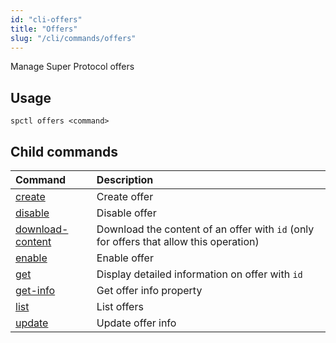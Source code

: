```yaml
---
id: "cli-offers"
title: "Offers"
slug: "/cli/commands/offers"
---
```


Manage Super Protocol offers

## Usage

```
spctl offers <command>
```

## Child commands

|**Command**|**Description**|
| :- | :- |
|[create](/testnet/cli/commands/offers/create)|Create offer|
|[disable](/testnet/cli/commands/offers/list)|Disable offer|
|[download-content](/testnet/cli/commands/offers/download-content)|Download the content of an offer with `id` (only for offers that allow this operation)|
|[enable](/testnet/cli/commands/offers/list)|Enable offer|
|[get](/testnet/cli/commands/offers/get)|Display detailed information on offer with `id`|
|[get-info](/testnet/cli/commands/offers/list)|Get offer info property|
|[list](/testnet/cli/commands/offers/list)|List offers|
|[update](/testnet/cli/commands/offers/list)|Update offer info|